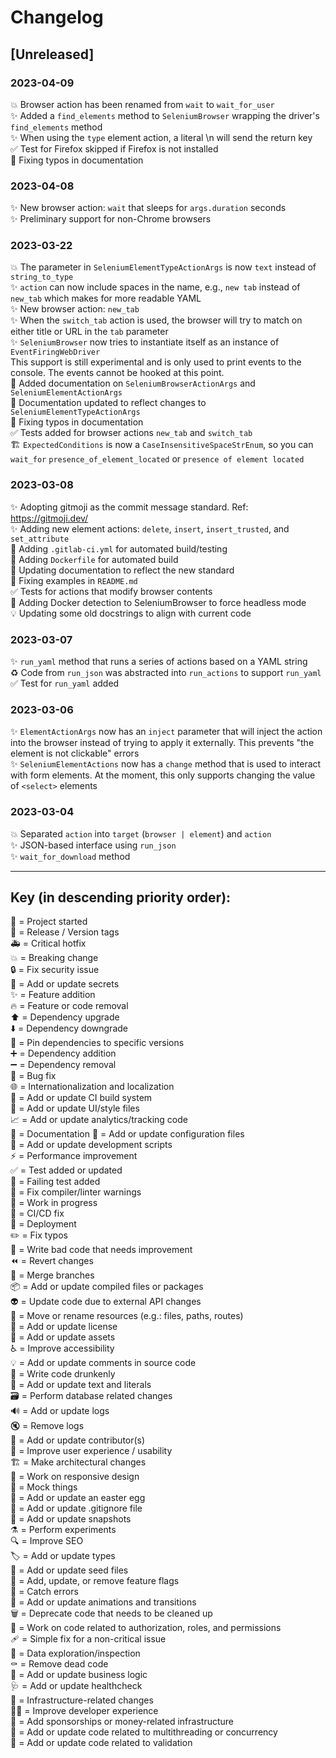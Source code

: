 # Changelog

## [Unreleased]

### 2023-04-09

💥 Browser action has been renamed from `wait` to `wait_for_user`  
✨ Added a `find_elements` method to `SeleniumBrowser` wrapping the driver's `find_elements` method   
✨ When using the `type` element action, a literal \n will send the return key  
✅ Test for Firefox skipped if Firefox is not installed  
📝 Fixing typos in documentation  

### 2023-04-08

✨ New browser action: `wait` that sleeps for `args.duration` seconds  
✨ Preliminary support for non-Chrome browsers

### 2023-03-22

💥 The parameter in `SeleniumElementTypeActionArgs` is now `text` instead of `string_to_type`  
✨ `action` can now include spaces in the name, e.g., `new tab` instead of `new_tab` which
makes for more readable YAML  
✨ New browser action: `new_tab`  
✨ When the `switch_tab` action is used, the browser will try to match on either title or URL
in the `tab` parameter  
✨ `SeleniumBrowser` now tries to instantiate itself as an instance of `EventFiringWebDriver`  
This support is still experimental and is only used to print events to the console. The events
cannot be hooked at this point.  
📝 Added documentation on `SeleniumBrowserActionArgs` and `SeleniumElementActionArgs`  
📝 Documentation updated to reflect changes to `SeleniumElementTypeActionArgs`  
📝 Fixing typos in documentation  
✅ Tests added for browser actions `new_tab` and `switch_tab`  
🏗️ `ExpectedConditions` is now a `CaseInsensitiveSpaceStrEnum`, so you can `wait_for` `presence_of_element_located` or `presence of element located`   

### 2023-03-08

✨ Adopting gitmoji as the commit message standard. Ref: https://gitmoji.dev/  
✨ Adding new element actions: `delete`, `insert`, `insert_trusted`, and `set_attribute`  
👷 Adding `.gitlab-ci.yml` for automated build/testing  
👷 Adding `Dockerfile` for automated build  
📝 Updating documentation to reflect the new standard  
📝 Fixing examples in `README.md`  
✅ Tests for actions that modify browser contents  
💚 Adding Docker detection to SeleniumBrowser to force headless mode  
💡 Updating some old docstrings to align with current code

### 2023-03-07

✨ `run_yaml` method that runs a series of actions based on a YAML string  
♻️ Code from `run_json` was abstracted into `run_actions` to support `run_yaml`    
✅ Test for `run_yaml` added  

### 2023-03-06

✨ `ElementActionArgs` now has an `inject` parameter that will inject the action
into the browser instead of trying to apply it externally.
This prevents "the element is not clickable" errors    
✨ `SeleniumElementActions` now has a `change` method that is used to interact
with form elements. At the moment, this only supports changing the value of
`<select>` elements  

### 2023-03-04

💥 Separated `action` into `target` (`browser | element`) and `action`  
✨ JSON-based interface using `run_json`  
✨ `wait_for_download` method  

---

## Key (in descending priority order):

🎉 = Project started  
🔖 = Release / Version tags  
🚑 = Critical hotfix  
💥 = Breaking change  
🔒 = Fix security issue  
🔐 = Add or update secrets  
✨ = Feature addition  
🔥 = Feature or code removal  
⬆️ = Dependency upgrade  
⬇️ = Dependency downgrade  
📌 = Pin dependencies to specific versions  
➕ = Dependency addition  
➖ = Dependency removal  
🐛 = Bug fix  
🌐 = Internationalization and localization  
👷 = Add or update CI build system  
💄 = Add or update UI/style files  
📈 = Add or update analytics/tracking code  
📝 = Documentation
🔧 = Add or update configuration files  
🔨 = Add or update development scripts  
⚡ = Performance improvement  
✅ = Test added or updated  
🧪 = Failing test added  
🚨 = Fix compiler/linter warnings  
🚧 = Work in progress  
💚 = CI/CD fix  
🚀 = Deployment  
✏️ = Fix typos  
💩 = Write bad code that needs improvement  
⏪ = Revert changes  
🔀 = Merge branches  
📦 = Add or update compiled files or packages  
👽 = Update code due to external API changes  
🚚 = Move or rename resources (e.g.: files, paths, routes)    
📄 = Add or update license  
🍱 = Add or update assets  
♿ = Improve accessibility  
💡 = Add or update comments in source code  
🍺 = Write code drunkenly  
💬 = Add or update text and literals  
🗃️ = Perform database related changes  
🔊 = Add or update logs  
🔇 = Remove logs  
👥 = Add or update contributor(s)  
🚸 = Improve user experience / usability  
🏗️ = Make architectural changes  
📱 = Work on responsive design  
🤡 = Mock things  
🥚 = Add or update an easter egg  
🙈 = Add or update .gitignore file  
📸 = Add or update snapshots  
⚗️ = Perform experiments  
🔍 = Improve SEO  
🏷️ = Add or update types  
🌱 = Add or update seed files  
🚩 = Add, update, or remove feature flags  
🥅 = Catch errors  
💫 = Add or update animations and transitions  
🗑️ = Deprecate code that needs to be cleaned up  
🛂 = Work on code related to authorization, roles, and permissions  
🩹 = Simple fix for a non-critical issue  
🧐 = Data exploration/inspection  
⚰️ = Remove dead code  
👔 = Add or update business logic  
🩺 = Add or update healthcheck  
🧱 = Infrastructure-related changes  
🧑‍💻 = Improve developer experience  
💸 = Add sponsorships or money-related infrastructure  
🧵 = Add or update code related to multithreading or concurrency  
🦺 = Add or update code related to validation  
